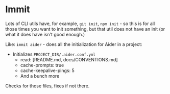 # Immit

Lots of CLI utils have, for example, `git init`, `npm init` - so this is for all those
times you want to init something, but that util does not have an init (or what it does
have isn't good enough.)

Like: `immit aider` - does all the initialization for Aider in a project:
- Initializes `PROJECT_DIR/.aider.conf.yml`
  - read: [README.md, docs/CONVENTIONS.md]
  - cache-prompts: true
  - cache-keepalive-pings: 5
  - And a bunch more

Checks for those files, fixes if not there.

